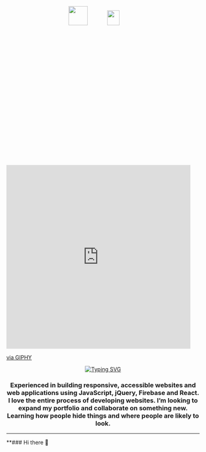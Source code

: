 <p align="center"><img src="https://raw.githubusercontent.com/MartinHeinz/MartinHeinz/master/wave.gif" width="50px">
<a href="#"><img width="25%" height="10%" src="https://i.postimg.cc/Pr7XM8vZ/41546-man-working-in-laptop.gif" /></a></p>

<iframe src="https://giphy.com/embed/zhYSVCirREeIZtONCI" width="480" height="480" frameBorder="0" class="giphy-embed" allowFullScreen></iframe><p><a href="https://giphy.com/gifs/thebuzzingstudio-code-tbs-thebuzzing-zhYSVCirREeIZtONCI">via GIPHY</a></p>


<p align="center"><a href="https://git.io/typing-svg"><img src="https://github.com/ijaz-ali-dev/ijazalireadme/edit/main/README.md" alt="Typing SVG" /></a></p>
<h3 align="center" >Experienced in building responsive, accessible websites and web applications using JavaScript, jQuery, Firebase and React. I love the entire process of developing websites. I’m looking to expand my portfolio and collaborate on something new. Learning how people hide things and where people are likely to look. </h3>


<hr>
**### Hi there 👋 

<!--
**ijaz-ali-dev/ijaz-ali-dev** is a ✨ _special_ ✨ repository because its `README.md` (this file) appears on your GitHub profile.
 
Here are some ideas to get you started:

- 🔭 I’m currently working on ...
- 🌱 I’m currently learning ...
- 👯 I’m looking to collaborate on ...
- 🤔 I’m looking for help with ...
- 💬 Ask me about ...
- 📫 How to reach me: ...
- 😄 Pronouns: ...
- ⚡ Fun fact: ...
-->
